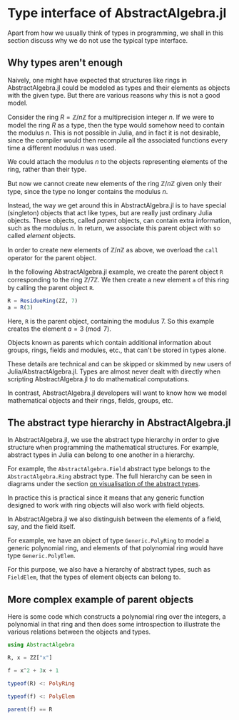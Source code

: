 # Type interface of AbstractAlgebra.jl

Apart from how we usually think of types in programming, we shall in this
section discuss why we do not use the typical type interface.

## Why types aren't enough

Naively, one might have expected that structures like rings in
AbstractAlgebra.jl could be modeled as types and their elements as objects with
the given type. But there are various reasons why this is not a good model.

Consider the ring $R = \mathbb{Z}/n\mathbb{Z}$ for a multiprecision integer $n$. If we
were to model the ring $R$ as a type, then the type would somehow need to contain the
modulus $n$. This is not possible in Julia, and in fact it is not desirable, since the
compiler would then recompile all the associated functions every time a different
modulus $n$ was used.

We could attach the modulus $n$ to the objects representing elements of the ring,
rather than their type.

But now we cannot create new elements of the ring $\mathbb{Z}/n\mathbb{Z}$ given only
their type, since the type no longer contains the modulus $n$.

Instead, the way we get around this in AbstractAlgebra.jl is to have special (singleton)
objects that act like types, but are really just ordinary Julia objects. These objects,
called *parent* objects, can contain extra information, such as the modulus $n$.
In return, we associate this parent object with so called *element* objects.

In order to create new elements of $\mathbb{Z}/n\mathbb{Z}$ as above, we overload the
`call` operator for the parent object.

In the following AbstractAlgebra.jl example, we create the parent object `R`
corresponding to the ring $\mathbb{Z}/7\mathbb{Z}$. We then create a new element `a`
of this ring by calling the parent object `R`.

```julia
R = ResidueRing(ZZ, 7)
a = R(3)
```

Here, `R` is the parent object, containing the modulus $7$. So this example creates
the element $a = 3 \pmod{7}$.

Objects known as parents which contain additional information about groups, rings, fields and
modules, etc., that can't be stored in types alone.

These details are technical and can be skipped or skimmed by new users of
Julia/AbstractAlgebra.jl. Types are almost never dealt with directly when scripting
AbstractAlgebra.jl to do mathematical computations.

In contrast, AbstractAlgebra.jl developers will want to know how we model mathematical
objects and their rings, fields, groups, etc.

## The abstract type hierarchy in AbstractAlgebra.jl

In AbstractAlgebra.jl, we use the abstract type hierarchy in order to give
structure when programming the mathematical structures. For example, abstract
types in Julia can belong to one another in a hierarchy.

For example, the `AbstractAlgebra.Field` abstract type belongs to the
`AbstractAlgebra.Ring` abstract type. The full hierarchy can be seen in diagrams
under the section [on visualisation of the abstract types](#abstract-types).

In practice this is practical since it means that any generic function designed
to work with ring objects will also work with field objects.

In AbstractAlgebra.jl we also distinguish between the elements of a field, say, and
the field itself.

For example, we have an object of type `Generic.PolyRing` to model a generic
polynomial ring, and elements of that polynomial ring would have
type `Generic.PolyElem`.

For this purpose, we also have a hierarchy of abstract types, such as `FieldElem`, that
the types of element objects can belong to.

## More complex example of parent objects

Here is some code which constructs a polynomial ring over the integers, a
polynomial in that ring and then does some introspection to illustrate the
various relations between the objects and types.

```julia
using AbstractAlgebra

R, x = ZZ["x"]

f = x^2 + 3x + 1

typeof(R) <: PolyRing

typeof(f) <: PolyElem

parent(f) == R
```
